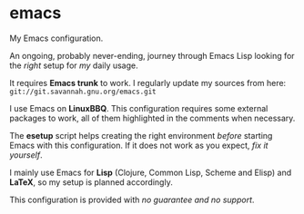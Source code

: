emacs
=====

My Emacs configuration.

An ongoing, probably never-ending, journey through Emacs Lisp looking for the *right* setup for *my* daily usage.

It requires **Emacs trunk** to work.
I regularly update my sources from here: ```git://git.savannah.gnu.org/emacs.git```

I use Emacs on **LinuxBBQ**. This configuration requires some external packages to work, all of them highlighted in the comments when necessary.

The **esetup** script helps creating the right environment *before* starting Emacs with this configuration. If it does not work as you expect, *fix it yourself*.

I mainly use Emacs for **Lisp** (Clojure, Common Lisp, Scheme and Elisp) and **LaTeX**, so my setup is planned accordingly.

This configuration is provided with *no guarantee and no support*.
